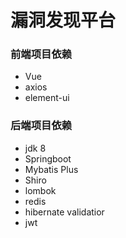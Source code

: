 # 漏洞发现平台

### 前端项目依赖
* Vue
* axios
* element-ui


### 后端项目依赖

* jdk 8
* Springboot
* Mybatis Plus
* Shiro
* lombok
* redis
* hibernate validatior
* jwt


